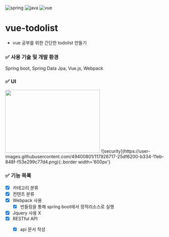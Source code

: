 ![spring](https://img.shields.io/badge/Spring%20boot-2.1.5.RELEASE-green)
![java](https://img.shields.io/badge/Java-8-blue)
![vue](https://img.shields.io/badge/node-10.16.3-brown)  
# vue-todolist
- vue 공부를 위한 간단한 todolist 만들기

### :white_check_mark: 사용 기술 및 개발 환경
Spring boot, Spring Data Jpa, Vue.js, Webpack


### :white_check_mark: UI
<img src="https://user-images.githubusercontent.com/49400801/110907180-5c0e5e80-8350-11eb-93e4-49d7376153ce.png"  width="300" height="200">  
![security](https://user-images.githubusercontent.com/49400801/117926717-25df6200-b334-11eb-848f-f53e299c77d4.png){:.border width='600px'}

### :white_check_mark: 기능 목록
- [x] 카테고리 분류
- [x] 컨텐츠 분류
- [x] Webpack 사용
  - [x] 번들링을 통해 spring boot에서 정적리소스로 실행
- [x] Jquery 사용 X
- [x] RESTful API
  - [x] api 문서 작성

